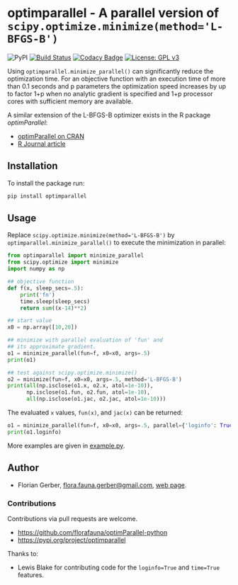 # optimparallel - A parallel version of `scipy.optimize.minimize(method='L-BFGS-B')`

![PyPI](https://img.shields.io/pypi/v/optimparallel)
[![Build Status](https://travis-ci.org/florafauna/optimParallel-python.svg?branch=master)](https://travis-ci.org/florafauna/optimParallel-python) [![Codacy Badge](https://app.codacy.com/project/badge/Grade/9bb33b3e786940af972da1835847c582)](https://www.codacy.com/manual/florafauna/optimParallel-python?utm_source=github.com&amp;utm_medium=referral&amp;utm_content=florafauna/optimParallel-python&amp;utm_campaign=Badge_Grade) [![License: GPL v3](https://img.shields.io/badge/License-GPLv3-blue.svg)](https://www.gnu.org/licenses/gpl-3.0)

Using `optimparallel.minimize_parallel()` can significantly reduce the
optimization time. For an objective function with an execution time
of more than 0.1 seconds and p parameters the optimization speed
increases by up to factor 1+p when no analytic gradient is specified
and 1+p processor cores with sufficient memory are available.

A similar extension of the L-BFGS-B optimizer exists in the R package *optimParallel*:
*   [optimParallel on CRAN](https://CRAN.R-project.org/package=optimParallel)
*   [R Journal article](https://doi.org/10.32614/RJ-2019-030)


## Installation

To install the package run:

```python
pip install optimparallel
```

## Usage

Replace `scipy.optimize.minimize(method='L-BFGS-B')` by `optimparallel.minimize_parallel()`
to execute the minimization in parallel:

```python
from optimparallel import minimize_parallel
from scipy.optimize import minimize
import numpy as np

## objective function
def f(x, sleep_secs=.5):
    print('fn')
    time.sleep(sleep_secs)
    return sum((x-14)**2)

## start value
x0 = np.array([10,20])

## minimize with parallel evaluation of 'fun' and
## its approximate gradient.
o1 = minimize_parallel(fun=f, x0=x0, args=.5)
print(o1)

## test against scipy.optimize.minimize()
o2 = minimize(fun=f, x0=x0, args=.5, method='L-BFGS-B')
print(all(np.isclose(o1.x, o2.x, atol=1e-10)),
      np.isclose(o1.fun, o2.fun, atol=1e-10),
      all(np.isclose(o1.jac, o2.jac, atol=1e-10)))
```

The evaluated `x` values, `fun(x)`, and `jac(x)` can be returned:

```python
o1 = minimize_parallel(fun=f, x0=x0, args=.5, parallel={'loginfo': True})
print(o1.loginfo)
```

More examples are given in [example.py](https://github.com/florafauna/optimParallel-python/blob/master/example.py).

## Author

*   Florian Gerber, <flora.fauna.gerber@gmail.com>, [web page](https://user.math.uzh.ch/gerber).

### Contributions
Contributions via pull requests are welcome.

*   <https://github.com/florafauna/optimParallel-python>
*   <https://pypi.org/project/optimparallel>

Thanks to:

*   Lewis Blake for contributing code for the `loginfo=True` and `time=True` features.
